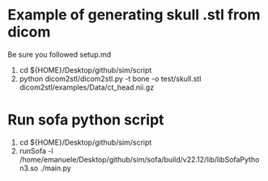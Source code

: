 # Example of generating skull .stl from dicom
Be sure you followed setup.md  
1. cd ${HOME}/Desktop/github/sim/script
2. python dicom2stl/dicom2stl.py -t bone -o test/skull.stl dicom2stl/examples/Data/ct_head.nii.gz

# Run sofa python script
1. cd ${HOME}/Desktop/github/sim/script
2. runSofa -l /home/emanuele/Desktop/github/sim/sofa/build/v22.12/lib/libSofaPython3.so ./main.py 